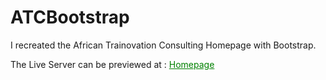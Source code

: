 # ATCBootstrap

I recreated the African Trainovation Consulting Homepage with Bootstrap.

The Live Server can be previewed at : <a href="https://atchomepagewithbootstrap.netlify.app" target="_blank" style="color:green"> Homepage </a>